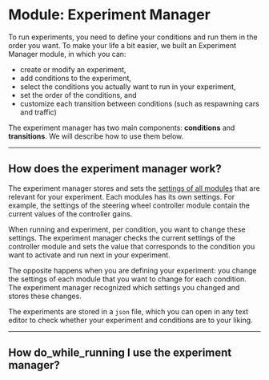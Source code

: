 # Module: Experiment Manager

To run experiments, you need to define your conditions and run them in the order you want. To make your life a bit easier, we built an Experiment Manager module, in which you can:

- create or modify an experiment,
- add conditions to the experiment,
- select the conditions you actually want to run in your experiment,
- set the order of the conditions, and
- customize each transition between conditions (such as respawning cars and traffic)

The experiment manager has two main components: __conditions__ and __transitions__. We will describe how to use them below.

---

## How does the experiment manager work?

The experiment manager stores and sets the [settings of all modules](advancedsteps-settings.md) that are relevant for your experiment. Each modules has its own settings. For example, the settings of the steering wheel controller module contain the current values of the controller gains. 

When running and experiment, per condition, you want to change these settings. The experiment manager checks the current settings of the controller module and sets the value that corresponds to the condition you want to activate and run next in your experiment. 

The opposite happens when you are defining your experiment: you change the settings of each module that you want to change for each condition. The experiment manager recognized which settings you changed and stores these changes. 

The experiments are stored in a `json` file, which you can open in any text editor to check whether your experiment and conditions are to your liking.

---

## How do_while_running I use the experiment manager?

